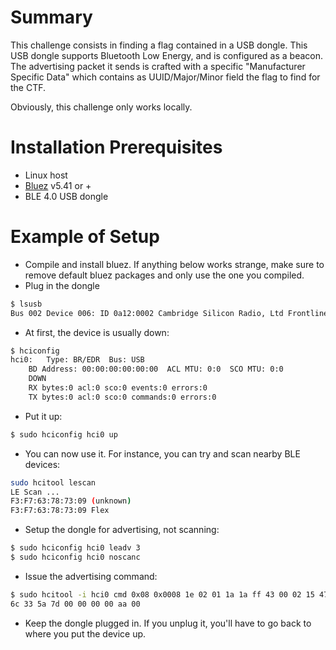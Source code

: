 # Summary

This challenge consists in finding a flag contained in a USB dongle.
This USB dongle supports Bluetooth Low Energy, and is configured as a beacon.
The advertising packet it sends is crafted with a specific "Manufacturer Specific Data" which contains as UUID/Major/Minor field the flag to find for the CTF.

Obviously, this challenge only works locally.

# Installation Prerequisites

- Linux host
- [Bluez](http://www.bluez.org/download/) v5.41 or +
- BLE 4.0 USB dongle


# Example of Setup

- Compile and install bluez. If anything below works strange, make sure to remove default bluez packages 
and only use the one you compiled.
- Plug in the dongle
```bash
$ lsusb
Bus 002 Device 006: ID 0a12:0002 Cambridge Silicon Radio, Ltd Frontline Test Equipment Bluetooth Device
```
- At first, the device is usually down:
```bash
$ hciconfig
hci0:	Type: BR/EDR  Bus: USB
	BD Address: 00:00:00:00:00:00  ACL MTU: 0:0  SCO MTU: 0:0
	DOWN 
	RX bytes:0 acl:0 sco:0 events:0 errors:0
	TX bytes:0 acl:0 sco:0 commands:0 errors:0
```
- Put it up:
```bash
$ sudo hciconfig hci0 up
```
- You can now use it. For instance, you can try and scan nearby BLE devices:
```bash
sudo hcitool lescan
LE Scan ...
F3:F7:63:78:73:09 (unknown)
F3:F7:63:78:73:09 Flex
```
- Setup the dongle for advertising, not scanning:
```bash
$ sudo hciconfig hci0 leadv 3
$ sudo hciconfig hci0 noscanc
```
- Issue the advertising command:
```bash
$ sudo hcitool -i hci0 cmd 0x08 0x0008 1e 02 01 1a 1a ff 43 00 02 15 47 48 31 36 7b 42 4c 45 2d 2d 72 75 
6c 33 5a 7d 00 00 00 00 aa 00
```
- Keep the dongle plugged in. If you unplug it, you'll have to go back to where you put the device up.

